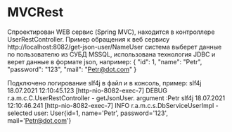 # MVCRest
Спроектирован WEB сервис (Spring MVC), находится в контроллере UserRestController.
Пример обращения к веб сервису
http://localhost:8082/get-json-user/NameUser
система выберет данные по пользователю из СУБД MSSQL, использована технология JDBC
и верет данные в формате json, например:
{
    "id": 1,
    "name": "Petr",
    "password": "123",
    "mail": "Petr@dot.com"
}

Подключено логирование slf4j в файл и в консоль, пример:
slf4j 18.07.2021 12:10:45.123 [http-nio-8082-exec-7] DEBUG r.a.m.c.C.UserRestController - 
getJsonUser. argument :Petr
slf4j 18.07.2021 12:10:46.241 [http-nio-8082-exec-7] INFO  r.a.m.c.s.DbServiceUserImpl - 
selected user: User{id=1, name='Petr', password='123', mail='Petr@dot.com'}
